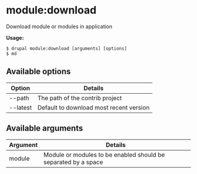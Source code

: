 # module:download
Download module or modules in application

**Usage:**
```
$ drupal module:download [arguments] [options]
$ md  
```

## Available options
Option | Details
-------|-------------
--path | The path of the contrib project
--latest | Default to download most recent version

## Available arguments
Argument | Details
---------|-------------
module | Module or modules to be enabled should be separated by a space
